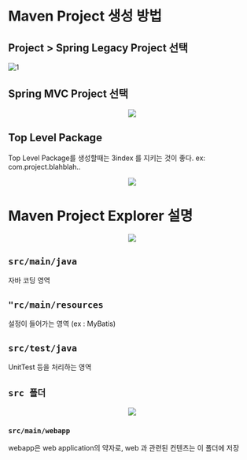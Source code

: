# Maven Project 생성 방법
## Project > Spring Legacy Project 선택
![1](https://user-images.githubusercontent.com/36508552/137943437-370ce4fe-7477-4970-9aa4-b746a462540c.png)
## Spring MVC Project 선택
<p align = "center"><img src ="https://user-images.githubusercontent.com/36508552/137943541-bd534524-b628-4cbb-b80a-e766ef2a4f50.png"></p>

## Top Level Package
Top Level Package를 생성할때는 3index 를 지키는 것이 좋다.
ex: com.project.blahblah..
<p align = "center"><img src ="https://user-images.githubusercontent.com/36508552/137943599-d6bbe2fe-eb39-4ba5-83d7-99672b4a34b4.PNG"></p>

# Maven Project Explorer 설명
<p align = "center"><img src ="https://user-images.githubusercontent.com/36508552/137943884-9abbaf31-e36a-40bf-b3a1-67b5839042d5.PNG"></p>

## `src/main/java`
자바 코딩 영역
## `"rc/main/resources`
설정이 들어가는 영역 (ex : MyBatis)
## `src/test/java`
UnitTest 등을 처리하는 영역
## `src 폴더`
<p align="center"><img src = "https://user-images.githubusercontent.com/36508552/137944630-d0320147-626a-4091-9fbf-727593147ab7.png"></p>

### `src/main/webapp`
webapp은 web application의 약자로, web 과 관련된 컨텐츠는 이 폴더에 저장

